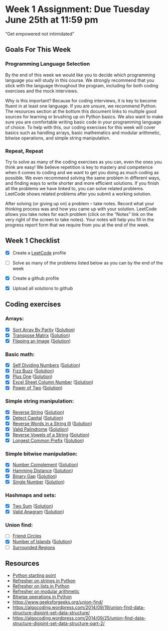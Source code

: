 # Week 1 Assignment: Due Tuesday June 25th at 11:59 pm

“Get empowered not intimidated” 

## Goals For This Week
### Programming Language Selection
By the end of this week we would like you to decide which programming language you will study in this course.  We strongly recommend that you stick with the language throughout the program, including for both coding exercises and the mock interviews.

Why is this important? Because for coding interviews, it is key to become fluent in at least one language. If you are unsure, we recommend Python. The resources section at the bottom this document links to multiple good sources for learning or brushing up on Python basics. We also want to make sure you are comfortable writing basic code in your programming language of choice. To help with this, our coding exercises for this week will cover basics such as handling arrays, basic mathematics and modular arithmetic, bitwise operations, and simple string manipulation.

### Repeat, Repeat
Try to solve as many of the coding exercises as you can, even the ones you think are easy! We believe repetition is key to mastery and competence when it comes to coding and we want to get you doing as much coding as possible. We even recommend solving the same problem in different ways, and finding ways to write shorter and more efficient solutions. If you finish all the problems we have linked to, you can solve related problems. LeetCode shows related problems after you submit a working solution.

After solving (or giving up on) a problem – take notes. Record what your thinking process was and how you came up with your solution. LeetCode allows you take notes for each problem (click on the “Notes” link on the very right of the screen to take notes). Your notes will help you fill in the progress report form that we require from you at the end of the week.

## Week 1 Checklist
- [x] Create a [LeetCode](https://leetcode.com/) profile
- [ ] Solve as many of the problems listed below as you can by the end of the week
- [x] Create a github profile
- [x] Upload all solutions to github


## Coding exercises
### Arrays:
- [x] [Sort Array By Parity](https://leetcode.com/problems/sort-array-by-parity) ([Solution](sort-array-by-parity.java))
- [x] [Transpose Matrix](https://leetcode.com/problems/transpose-matrix) ([Solution](transpose-matrix.java))
- [x] [Flipping an Image](https://leetcode.com/problems/flipping-an-image) ([Solution](flipping-an-image.java))

### Basic math:
- [x] [Self Dividing Numbers](https://leetcode.com/problems/self-dividing-numbers) ([Solution](self-dividing-numbers.java))
- [x] [Fizz Buzz](https://leetcode.com/problems/fizz-buzz) ([Solution](fizz-buzz.java))
- [x] [Plus One](https://leetcode.com/problems/plus-one) ([Solution](plus-one.java))
- [x] [Excel Sheet Column Number](https://leetcode.com/problems/excel-sheet-column-number) ([Solution](excel-sheet-column-number.java))
- [x] [Power of Two](https://leetcode.com/problems/power-of-two) ([Solution](power-of-two.java))

### Simple string manipulation:
- [x] [Reverse String](https://leetcode.com/problems/reverse-string) ([Solution](reverse-string.java))
- [x] [Detect Capital](https://leetcode.com/problems/detect-capital) ([Solution](detect-capital.java))
- [x] [Reverse Words in a String III](https://leetcode.com/problems/reverse-words-in-a-string-iii) ([Solution](reverse-words-in-a-string-iii.java))
- [x] [Valid Palindrome](https://leetcode.com/problems/valid-palindrome) ([Solution](valid-palindrome.java))
- [x] [Reverse Vowels of a String](https://leetcode.com/problems/reverse-vowels-of-a-string) ([Solution](reverse-vowels-of-a-string.java))
- [x] [Longest Common Prefix](https://leetcode.com/problems/longest-common-prefix) ([Solution](longest-common-prefix.java))

### Simple bitwise manipulation:
- [x] [Number Complement](https://leetcode.com/problems/number-complement) ([Solution](number-complement.java))
- [x] [Hamming Distance](https://leetcode.com/problems/hamming-distance/) ([Solution](hamming-distance.java))
- [x] [Binary Gap](https://leetcode.com/problems/binary-gap) ([Solution](binary-gap.java))
- [x] [Single Number](https://leetcode.com/problems/single-number) ([Solution](single-number.java))

### Hashmaps and sets:
- [x] [Two Sum](https://leetcode.com/problems/two-sum/) ([Solution](two-sum.java))
- [x] [Valid Anagram](https://leetcode.com/problems/valid-anagram/) ([Solution](valid-anagram.java))

### Union find:
- [ ] [Friend Circles](https://leetcode.com/problems/friend-circles)
- [x] [Number of Islands](https://leetcode.com/problems/number-of-islands) ([Solution](number-of-islands.java))
- [ ] [Surrounded Regions](https://leetcode.com/problems/surrounded-regions)

## Resources
- [Python starting point](https://www.learnpython.org)
- [Refresher on strings in Python](https://developers.google.com/edu/python/strings)
- [Refresher on lists in Python](https://developers.google.com/edu/python/lists)
- [Refresher on modular arithmetic](https://www.khanacademy.org/computing/computer-science/cryptography/modarithmetic/a/what-is-modular-arithmetic)
- [Bitwise operations in Python](https://wiki.python.org/moin/BitwiseOperators)
- https://www.geeksforgeeks.org/union-find/
- https://algocoding.wordpress.com/2014/09/19/union-find-data-structure-disjoint-set-data-structure/
- https://algocoding.wordpress.com/2014/09/25/union-find-data-structure-disjoint-set-data-structure-part-2/